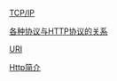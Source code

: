 [TCP/IP](https://github.com/novelinux/network/blob/master/http/tcp-ip.md "TCP/IP")

[各种协议与HTTP协议的关系](https://github.com/novelinux/network/blob/master/http/res/http.jpeg "Http")

[URI](https://github.com/novelinux/network/blob/master/http/uri-url.md "URI")

[Http简介](https://github.com/novelinux/network/blob/master/http/http-brief.md "Http")
